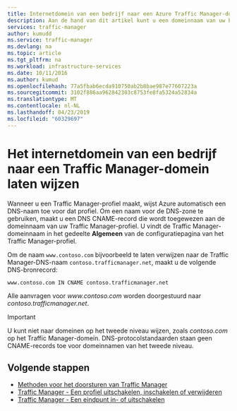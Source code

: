 ```yaml
---
title: Internetdomein van een bedrijf naar een Azure Traffic Manager-domeinnaam
description: Aan de hand van dit artikel kunt u een domeinnaam van uw bedrijf laten wijzen naar een Traffic Manager-domeinnaam.
services: traffic-manager
author: kumudd
ms.service: traffic-manager
ms.devlang: na
ms.topic: article
ms.tgt_pltfrm: na
ms.workload: infrastructure-services
ms.date: 10/11/2016
ms.author: kumud
ms.openlocfilehash: 77a5fbab6ecda910750ab2b8bae987e77607223a
ms.sourcegitcommit: 3102f886aa962842303c8753fe8fa5324a52834a
ms.translationtype: MT
ms.contentlocale: nl-NL
ms.lasthandoff: 04/23/2019
ms.locfileid: "60329697"
---
```

# <a name="point-a-company-internet-domain-to-an-azure-traffic-manager-domain"></a>Het internetdomein van een bedrijf naar een Traffic Manager-domein laten wijzen

Wanneer u een Traffic Manager-profiel maakt, wijst Azure automatisch een DNS-naam toe voor dat profiel. Om een naam voor de DNS-zone te gebruiken, maakt u een DNS CNAME-record die wordt toegewezen aan de domeinnaam van uw Traffic Manager-profiel. U vindt de Traffic Manager-domeinnaam in het gedeelte **Algemeen** van de configuratiepagina van het Traffic Manager-profiel.

Om de naam `www.contoso.com` bijvoorbeeld te laten verwijzen naar de Traffic Manager-DNS-naam `contoso.trafficmanager.net`, maakt u de volgende DNS-bronrecord:

    www.contoso.com IN CNAME contoso.trafficmanager.net

Alle aanvragen voor *www\.contoso.com* worden doorgestuurd naar *contoso.trafficmanager.net*.

> [!IMPORTANT]
> U kunt niet naar domeinen op het tweede niveau wijzen, zoals *contoso.com* op het Traffic Manager-domein. DNS-protocolstandaarden staan geen CNAME-records toe voor domeinnamen van het tweede niveau.

## <a name="next-steps"></a>Volgende stappen

* [Methoden voor het doorsturen van Traffic Manager](traffic-manager-routing-methods.md)
* [Traffic Manager - Een profiel uitschakelen, inschakelen of verwijderen](disable-enable-or-delete-a-profile.md)
* [Traffic Manager - Een eindpunt in- of uitschakelen](disable-or-enable-an-endpoint.md)
